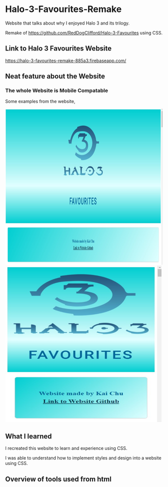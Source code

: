 # Halo-3-Favourites-Remake

Website that talks about why I enjoyed Halo 3 and its trilogy. 

Remake of https://github.com/RedDogClifford/Halo-3-Favourites using CSS.

## Link to Halo 3 Favourites Website 

https://halo-3-favourites-remake-885a3.firebaseapp.com/

## Neat feature about the Website

### The whole Website is Mobile Compatable 

Some examples from the website,

<a href="https://github.com/Halo-3-Favourites-Remake/">
  <img src="/halo3favWebsiteImages/s1.jpg" alt="GameStart" width="800" height="500">
</a>

<a href="https://github.com/Halo-3-Favourites-Remake/">
  <img src="/halo3favWebsiteImages/t1.jpg" alt="GameStart" width="500" height="500">
</a>

## What I learned

I recreated this website to learn and experience using CSS.

I was able to understand how to implement styles and design into a website using CSS. 

## Overview of tools used from html
